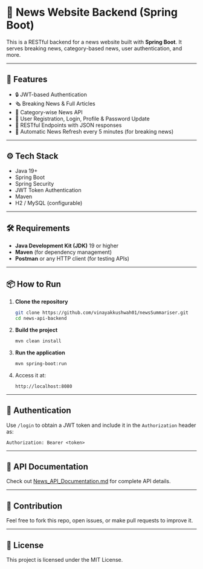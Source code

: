 
# 📰 News Website Backend (Spring Boot)

This is a RESTful backend for a news website built with **Spring Boot**. It serves breaking news, category-based news, user authentication, and more.

---

## 🚀 Features

- 🔒 JWT-based Authentication
- 🗞️ Breaking News & Full Articles
- 📂 Category-wise News API
- 👥 User Registration, Login, Profile & Password Update
- 📡 RESTful Endpoints with JSON responses
- 📅 Automatic News Refresh every 5 minutes (for breaking news)

---

## ⚙️ Tech Stack

- Java 19+
- Spring Boot
- Spring Security
- JWT Token Authentication
- Maven
- H2 / MySQL (configurable)

---

## 🛠️ Requirements

- **Java Development Kit (JDK)** 19 or higher
- **Maven** (for dependency management)
- **Postman** or any HTTP client (for testing APIs)

---

## 📦 How to Run

1. **Clone the repository**  
   ```bash
   git clone https://github.com/vinayakkushwah01/newsSummariser.git
   cd news-api-backend
   ```

2. **Build the project**  
   ```bash
   mvn clean install
   ```

3. **Run the application**  
   ```bash
   mvn spring-boot:run
   ```

4. Access it at:  
   ```
   http://localhost:8080
   ```

---

## 🔐 Authentication

Use `/login` to obtain a JWT token and include it in the `Authorization` header as:
```
Authorization: Bearer <token>
```

---

## 📄 API Documentation

Check out [News_API_Documentation.md](./News_API_Documentation.md) for complete API details.

---

## 🤝 Contribution

Feel free to fork this repo, open issues, or make pull requests to improve it.

---

## 📃 License

This project is licensed under the MIT License.
